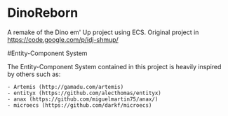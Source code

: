 DinoReborn
==========

A remake of the Dino em' Up project using ECS. Original project in https://code.google.com/p/idj-shmup/

#Entity-Component System

The Entity-Component System contained in this project is heavily inspired by others such as:

	- Artemis (http://gamadu.com/artemis)
	- entityx (https://github.com/alecthomas/entityx)
	- anax (https://github.com/miguelmartin75/anax/)
	- microecs (https://github.com/darkf/microecs)

